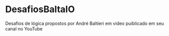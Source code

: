 # DesafiosBaltaIO
Desafios de lógica propostos por André Baltieri em vídeo puiblicado em seu canal no YouTube
